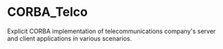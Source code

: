 # CORBA_Telco
Explicit CORBA implementation of telecommunications company's server and client applications in various scenarios.

